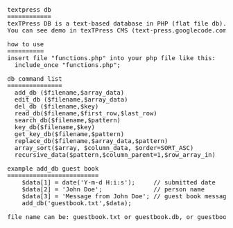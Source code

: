 <pre>

textpress db
============
texTPress DB is a text-based database in PHP (flat file db). 
You can see demo in texTPress CMS (text-press.googlecode.com)

how to use
==========
insert file "functions.php" into your php file like this:
  include_once "functions.php";
    
db command list
===============
  add_db ($filename,$array_data)
  edit_db ($filename,$array_data)
  del_db ($filename,$key)
  read_db($filename,$first_row,$last_row)
  search_db($filename,$pattern)
  key_db($filename,$key)
  get_key_db($filename,$pattern)
  replace_db($filename,$array_data,$pattern)
  array_sort($array, $column_data, $order=SORT_ASC)
  recursive_data($pattern,$column_parent=1,$row_array_in)

example add_db guest book
=========================
	$data[1] = date('Y-m-d H:i:s');     // submitted date
	$data[2] = 'John Doe';              // person name
	$data[3] = 'Message from John Doe'; // guest book message
	add_db('guestbook.txt',$data);
	
file name can be: guestbook.txt or guestbook.db, or guestbook or whatever

</pre>
